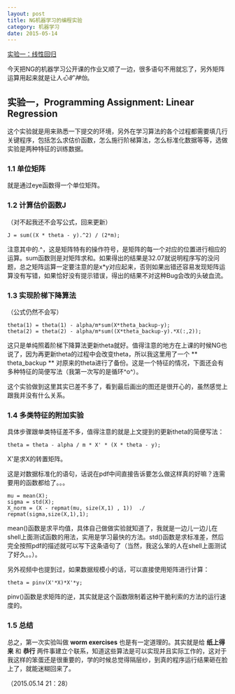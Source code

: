```yaml
---
layout: post
title: NG机器学习的编程实验
category: 机器学习
date: 2015-05-14
---
```


[实验一：线性回归](#ex1)

今天把NG的机器学习公开课的作业又顺了一边，很多语句不用就忘了，另外矩阵运算用起来就是让人*心旷神怡*。



<a NAME="ex1"></a>    

## 实验一，Programming Assignment: Linear Regression #

这个实验就是用来熟悉一下提交的环境，另外在学习算法的各个过程都需要填几行关键程序，包括怎么求估价函数，怎么施行阶梯算法，怎么标准化数据等等，选做实验是两种特征的训练数据。

### 1.1 单位矩阵 #
就是通过eye函数得一个单位矩阵。

### 1.2 计算估价函数J #
（对不起我还不会写公式，回来更新）


	J = sum((X * theta - y).^2) / (2*m);


注意其中的.^，这是矩阵特有的操作符号，是矩阵的每一个对应的位置进行相应的运算。sum函数则是对矩阵求和。如果得出的结果是32.07就说明程序写的没问题，总之矩阵运算一定要注意的是x*y对应起来，否则如果出错还容易发现矩阵运算没有写错，如果恰好没有提示错误，得出的结果不对这种Bug会改的头破血流。

### 1.3 实现阶梯下降算法 #
（公式仍然不会写）

	theta(1) = theta(1) - alpha/m*sum(X*theta_backup-y);
	theta(2) = theta(2) - alpha/m*sum((X*theta_backup-y).*X(:,2));

这只是单纯照着阶梯下降算法更新theta就好。值得注意的地方在上课的时候NG也说了，因为再更新theta的过程中会改变theta，所以我这里用了一个 ** theta_backup ** 对原来的theta进行了备份。这是一个特征的情况，下面还会有多种特征的简便写法（我第一次写的是循环^o^）。


这个实验做到这里其实已差不多了，看到最后画出的图还是很开心的，虽然感觉上跟我并没有什么关系。

### 1.4 多类特征的附加实验 #
具体步骤跟单类特征差不多，值得注意的就是上文提到的更新theta的简便写法：
	
	theta = theta - alpha / m * X' * (X * theta - y); 

X'是求X的转置矩阵。

这是对数据标准化的语句，话说在pdf中间直接告诉要怎么做这样真的好嘛？连需要用的函数都给了。。。

	mu = mean(X);
	sigma = std(X);
	X_norm = (X - repmat(mu, size(X,1) , 1))  ./ repmat(sigma,size(X,1),1);

mean()函数是求平均值，具体自己做做实验就知道了，我就是一边儿一边儿在shell上面测试函数的用法，实用是学习最快的方法。std()函数是求标准差，然后完全按照pdf的描述就可以写下这条语句了（当然，我这么笨的人在shell上面测试了好久。。）。

另外视频中也提到过，如果数据规模小的话，可以直接使用矩阵进行计算：

	theta = pinv(X'*X)*X'*y;

pinv()函数是求矩阵的逆，其实就是这个函数限制着这种干脆利索的方法的运行速度的。

### 1.5 总结 #
总之，第一次实验叫做 **worm exercises** 也是有一定道理的。其实就是给 **纸上得来** 和 **恭行** 两件事建立个联系，知道这些算法是可以实现并且实际工作的，这对于我这样的笨蛋还是很重要的，学的时候总觉得隔层纱，到真的程序运行结果砸在脸上了，就能迷糊回来了。

（2015.05.14 21：28）
